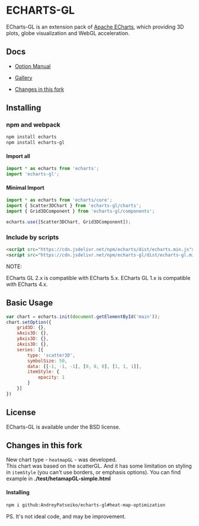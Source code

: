 # ECHARTS-GL

ECharts-GL is an extension pack of [Apache ECharts](http://echarts.apache.org/), which providing 3D plots, globe visualization and WebGL acceleration.


## Docs

+ [Option Manual](https://echarts.apache.org/zh/option-gl.html)

+ [Gallery](https://www.makeapie.com/explore.html#tags=echarts-gl)

+ [Changes in this fork](#changes-in-this-fork)

## Installing

###  npm and webpack

```bash
npm install echarts
npm install echarts-gl
```

#### Import all
```js
import * as echarts from 'echarts';
import 'echarts-gl';
```

#### Minimal Import
```js
import * as echarts from 'echarts/core';
import { Scatter3DChart } from 'echarts-gl/charts';
import { Grid3DComponent } from 'echarts-gl/components';

echarts.use([Scatter3DChart, Grid3DComponent]);
```

### Include by scripts
```html
<script src="https://cdn.jsdelivr.net/npm/echarts/dist/echarts.min.js"></script>
<script src="https://cdn.jsdelivr.net/npm/echarts-gl/dist/echarts-gl.min.js"></script>
```

NOTE:

ECharts GL 2.x is compatible with ECharts 5.x.
ECharts GL 1.x is compatible with ECharts 4.x.

## Basic Usage

```js
var chart = echarts.init(document.getElementById('main'));
chart.setOption({
    grid3D: {},
    xAxis3D: {},
    yAxis3D: {},
    zAxis3D: {},
    series: [{
        type: 'scatter3D',
        symbolSize: 50,
        data: [[-1, -1, -1], [0, 0, 0], [1, 1, 1]],
        itemStyle: {
            opacity: 1
        }
    }]
})
```

## License

ECharts-GL is available under the BSD license.

## Changes in this fork
New chart type - `heatmapGL` - was developed. \
This chart was based on the scatterGL. And it has some limitation on styling in `itemStyle` (you can't use borders, or emphasis options).
You can find example in <b>./test/hetamapGL-simple.html</b>

#### Installing
```bash
npm i github:AndreyPatseiko/echarts-gl#heat-map-optimization
```

PS. It's not ideal code, and may be improvement.